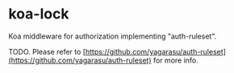# koa-lock
Koa middleware for authorization implementing "auth-ruleset".

TODO. Please refer to [https://github.com/yagarasu/auth-ruleset](https://github.com/yagarasu/auth-ruleset) for more info.
